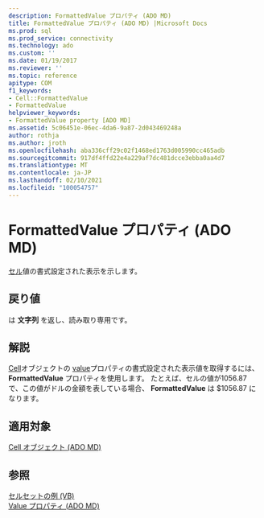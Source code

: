 ```yaml
---
description: FormattedValue プロパティ (ADO MD)
title: FormattedValue プロパティ (ADO MD) |Microsoft Docs
ms.prod: sql
ms.prod_service: connectivity
ms.technology: ado
ms.custom: ''
ms.date: 01/19/2017
ms.reviewer: ''
ms.topic: reference
apitype: COM
f1_keywords:
- Cell::FormattedValue
- FormattedValue
helpviewer_keywords:
- FormattedValue property [ADO MD]
ms.assetid: 5c06451e-06ec-4da6-9a87-2d043469248a
author: rothja
ms.author: jroth
ms.openlocfilehash: aba336cff29c02f1468ed1763d005990cc465adb
ms.sourcegitcommit: 917df4ffd22e4a229af7dc481dcce3ebba0aa4d7
ms.translationtype: MT
ms.contentlocale: ja-JP
ms.lasthandoff: 02/10/2021
ms.locfileid: "100054757"
---
```

# <a name="formattedvalue-property-ado-md"></a>FormattedValue プロパティ (ADO MD)
[セル](./cell-object-ado-md.md)値の書式設定された表示を示します。  
  
## <a name="return-values"></a>戻り値  
 は **文字列** を返し、読み取り専用です。  
  
## <a name="remarks"></a>解説  
 [Cell](./cell-object-ado-md.md)オブジェクトの [value](./value-property-ado-md.md)プロパティの書式設定された表示値を取得するには、 **FormattedValue** プロパティを使用します。 たとえば、セルの値が1056.87 で、この値がドルの金額を表している場合、 **FormattedValue** は $1056.87 になります。  
  
## <a name="applies-to"></a>適用対象  
 [Cell オブジェクト (ADO MD)](./cell-object-ado-md.md)  
  
## <a name="see-also"></a>参照  
 [セルセットの例 (VB)](./cellset-example-vb.md)   
 [Value プロパティ (ADO MD)](./value-property-ado-md.md)